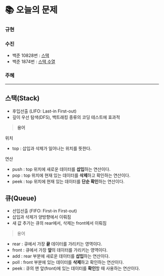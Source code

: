  # 📚 오늘의 문제
### 규현

### 수진
- 백준 10828번 : [스택](https://www.acmicpc.net/problem/10828)
- 백준 1874번 : [스택 수열](https://www.acmicpc.net/problem/1874)


### 주혜



<hr>

## 스택(Stack)

- 후입선출 (LIFO: Last-in First-out)
- 깊이 우선 탐색(DFS), 백트래킹 종류의 코딩 테스트에 효과적

> **용어**
> 

위치

- top : 삽입과 삭제가 일어나는 위치를 뜻한다.

연산

- push : top 위치에 새로운 데이터를 **삽입**하는 연산이다.
- pop : top 위치에 현재 있는 데이터를 **삭제**하고 확인하는 연산이다.
- peek : top 위치에 현재 있는 데이터를 **단순 확인**하는 연산이다.


## 큐(Queue)

- 선입선출 (FIFO: First-in First-out)
- 삽입과 삭제가 양방향에서 이뤄짐
- 새 값 추가는 큐의 rear에서, 삭제는 front에서 이뤄짐

> 용어
> 
- rear : 큐에서 가장 **끝** 데이터를 가리키는 영역이다.
- front : 큐에서 가장 **앞**의 데이터를 가리키는 영역이다.
- add : rear 부분에 새로운 데이터를 **삽입**하는 연산이다.
- poll : front 부분에 있는 데이터를 **삭제**하고 확인하는 연산이다.
- peek : 큐의 맨 앞(front)에 있는 데이터를 **확인**할 때 사용하는 연산이다.
